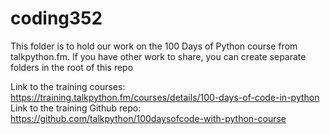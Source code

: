 # coding352
This folder is to hold our work on the 100 Days of Python course from talkpython.fm.
If you have other work to share, you can create separate folders in the root of this repo

Link to the training courses: https://training.talkpython.fm/courses/details/100-days-of-code-in-python
Link to the training Github repo: https://github.com/talkpython/100daysofcode-with-python-course
